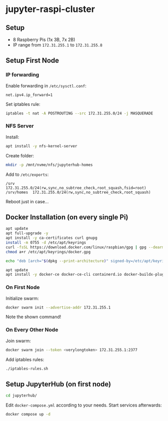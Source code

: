 # jupyter-raspi-cluster

## Setup
- 8 Raspberry Pis (1x 3B, 7x 2B)
- IP range from `172.31.255.1` to `172.31.255.8`


## Setup First Node

### IP forwarding

Enable forwarding in `/etc/sysctl.conf`:

```
net.ipv4.ip_forward=1
```

Set iptables rule:

```bash
iptables -t nat -A POSTROUTING --src 172.31.255.0/24 -j MASQUERADE
```

### NFS Server

Install:

```bash
apt install -y nfs-kernel-server
```

Create folder:

```bash
mkdir -p /mnt/nvme/nfs/jupyterhub-homes
```

Add to `/etc/exports`:

```
/srv        172.31.255.0/24(rw,sync,no_subtree_check,root_squash,fsid=root)
/srv/homes  172.31.255.0/24(rw,sync,no_subtree_check,root_squash)
```

Reboot just in case...


## Docker Installation (on every single Pi)

```bash
apt update
apt full-upgrade -y
apt install -y ca-certificates curl gnupg
install -m 0755 -d /etc/apt/keyrings
curl -fsSL https://download.docker.com/linux/raspbian/gpg | gpg --dearmor -o /etc/apt/keyrings/docker.gpg
chmod a+r /etc/apt/keyrings/docker.gpg
```

```bash
echo "deb [arch="$(dpkg --print-architecture)" signed-by=/etc/apt/keyrings/docker.gpg] https://download.docker.com/linux/raspbian "$(. /etc/os-release && echo "$VERSION_CODENAME")" stable" | tee /etc/apt/sources.list.d/docker.list > /dev/null
```

```bash
apt update
apt install -y docker-ce docker-ce-cli containerd.io docker-buildx-plugin docker-compose-plugin
```

### On First Node

Initialize swarm:

```bash
docker swarm init --advertise-addr 172.31.255.1
```

Note the shown command!

### On Every Other Node

Join swarm:

```bash
docker swarm join --token <verylongtoken> 172.31.255.1:2377
```

Add iptables rules:

```bash
./iptables-rules.sh
```


## Setup JupyterHub (on first node)

```bash
cd jupyterhub/
```

Edit `docker-compose.yml` according to your needs. Start services afterwards:

```bash
docker compose up -d
```
